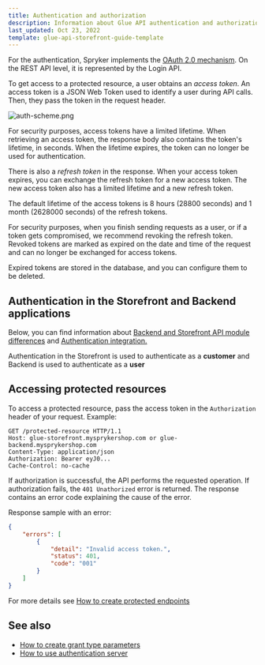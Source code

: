 ```yaml
---
title: Authentication and authorization
description: Information about Glue API authentication and authorization.
last_updated: Oct 23, 2022
template: glue-api-storefront-guide-template
---
```


For the authentication, Spryker implements the [OAuth 2.0 mechanism](https://tools.ietf.org/html/rfc6749). On the REST API level, it is represented by the Login API.

To get access to a protected resource, a user obtains an *access token*. An access token is a JSON Web Token used to identify a user during API calls. Then, they pass the token in the request header.

![auth-scheme.png](https://spryker.s3.eu-central-1.amazonaws.com/docs/Glue+API/Glue+API+Storefront+Guides/Authentication+and+Authorization/auth-scheme+%281%29.png)

For security purposes, access tokens have a limited lifetime. When retrieving an access token, the response body also contains the token's lifetime, in seconds. When the lifetime expires, the token can no longer be used for authentication.

There is also a *refresh token* in the response. When your access token expires, you can exchange the refresh token for a new access token.  The new access token also has a limited lifetime and a new refresh token.

The default lifetime of the access tokens is 8 hours (28800 seconds) and 1 month (2628000 seconds) of the refresh tokens.

For security purposes, when you finish sending requests as a user, or if a token gets compromised, we recommend revoking the refresh token. Revoked tokens are marked as expired on the date and time of the request and can no longer be exchanged for access tokens.

Expired tokens are stored in the database, and you can configure them to be deleted.

## Authentication in the Storefront and Backend applications

Below, you can find information about [Backend and Storefront API module differences](/docs/scos/dev/glue-api-guides/{{page.version}}/glue-backend-api/how-to-guides/backend-and-storefront-api-module-differences.html) and [Authentication integration.](/docs/scos/dev/feature-integration-guides/{{page.version}}/glue-api/glue-backend-api/glue-api-authentication-integration.html)

Authentication in the Storefront is used to authenticate as a **customer** and Backend is used to authenticate as a **user**

## Accessing protected resources

To access a protected resource, pass the access token in the `Authorization` header of your request. Example:

```
GET /protected-resource HTTP/1.1
Host: glue-storefront.mysprykershop.com or glue-backend.mysprykershop.com
Content-Type: application/json
Authorization: Bearer eyJ0...
Cache-Control: no-cache
```

If authorization is successful, the API performs the requested operation. If authorization fails, the `401 Unathorized` error is returned. The response contains an error code explaining the cause of the error.

Response sample with an error:

```json
{
    "errors": [
        {
            "detail": "Invalid access token.",
            "status": 401,
            "code": "001"
        }
    ]
}
```

For more details see [How to create protected endpoints](/docs/scos/dev/glue-api-guides/{{page.version}}/glue-backend-api/how-to-guides/how-to-create-protected-endpoints.html)

## See also

* [How to create grant type parameters](/docs/scos/dev/glue-api-guides/{{page.version}}/glue-backend-api/how-to-guides/create-grant-type-parameters.html)
* [How to use authentication server](/docs/scos/dev/glue-api-guides/{{page.version}}/glue-backend-api/how-to-guides/using-authentication-server.html)

